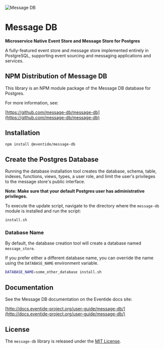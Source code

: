 ![Message DB](http://docs.eventide-project.org/message-db-logo-90x105.png)

# Message DB

**Microservice Native Event Store and Message Store for Postgres**

A fully-featured event store and message store implemented entirely in PostgreSQL, supporting event sourcing and messaging applications and services.

## NPM Distribution of Message DB

This library is an NPM module package of the Message DB database for Postgres.

For more information, see:

[https://github.com/message-db/message-db](https://github.com/message-db/message-db)

## Installation

``` bash
npm install @eventide/message-db
```

## Create the Postgres Database

Running the database installation tool creates the database, schema, table, indexes, functions, views, types, a user role, and limit the user's privileges to the message store's public interface.

**Note: Make sure that your default Postgres user has administrative privileges.**

To execute the update script, navigate to the directory where the `message-db` module is installed and run the script:

``` bash
install.sh
```

### Database Name

By default, the database creation tool will create a database named `message_store`.

If you prefer either a different database name, you can override the name using the `DATABASE_NAME` environment variable.

``` bash
DATABASE_NAME=some_other_database install.sh
```

## Documentation

See the Message DB documentation on the Eventide docs site:

[http://docs.eventide-project.org/user-guide/message-db/](http://docs.eventide-project.org/user-guide/message-db/)

## License

The `message-db` library is released under the [MIT License](https://github.com/message-db/npm-module/blob/master/MIT-License.txt).
